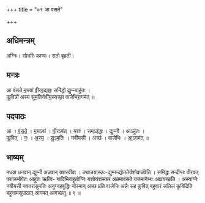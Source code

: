 +++
title = "०९ आ वंसते"

+++
## अधिमन्त्रम्
अग्निः। सोभरिः काण्वः। सतो बृहती।

## मन्त्रः
आ वं॑सते म॒घवा॑ वी॒रव॒द्यशः॒ समि॑द्धो द्यु॒म्न्याहु॑तः ।  
कु॒विन्नो॑ अस्य सुम॒तिर्नवी॑य॒स्यच्छा॒ वाजे॑भिरा॒गम॑त् ॥

## पदपाठः
आ । वं॒स॒ते॒ । म॒घऽवा॑ । वी॒रऽव॑त् । यशः॑ । सम्ऽइ॑द्धः । द्यु॒म्नी । आऽहु॑तः ।  
कु॒वित् । नः॒ । अ॒स्य॒ । सु॒ऽम॒तिः । नवी॑यसी । अच्छ॑ । वाजे॑भिः । आ॒ऽगम॑त् ॥

## भाष्यम्
मधवा धनवान् द्युम्नी अन्नवान् यशस्वीवा । तथाचयास्कः-द्युम्नन्द्योततेर्यशोवान्नंवेति । समिद्धः सन्दीप्तः वीरवत् पराक्रमोपेतः आहुतः ऋत्वि- गादिभिराहूतोग्निः यशोयशस्करं अन्नमावंसते यजमानेभ्यः आप्रयच्छति । अस्याग्नेः नवीयसी नवतरासुमतिः अनुग्नहबुद्धिः नोस्मान् अच्छ प्रति वाजेभिः अन्नैः सह कुवित् बहुवारं सलिलं कुविदिति बहुनामसुपाठात् आगमत् आगच्छतु ॥ ९ ॥